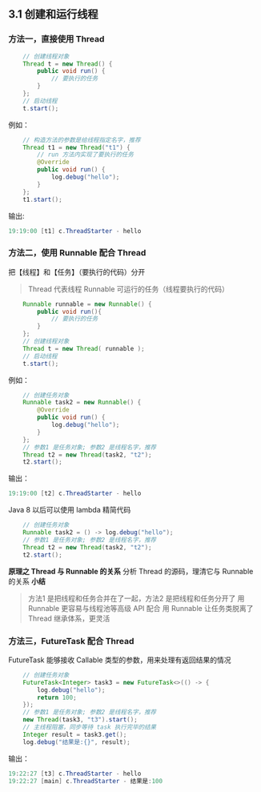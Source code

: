 ## 3.1 创建和运行线程

### 方法一，直接使用 Thread
```java
	// 创建线程对象
	Thread t = new Thread() {
 		public void run() {
 			// 要执行的任务
 		}
	};
	// 启动线程
	t.start();
```
例如：
```java
	// 构造方法的参数是给线程指定名字，推荐
	Thread t1 = new Thread("t1") {
 		// run 方法内实现了要执行的任务
 		@Override
 		public void run() {
 			log.debug("hello");
 		}
	};
	t1.start();
```
输出:
```java
19:19:00 [t1] c.ThreadStarter - hello
```

### 方法二，使用 Runnable 配合 Thread
把【线程】和【任务】（要执行的代码）分开

>Thread 代表线程
>Runnable 可运行的任务（线程要执行的代码）
```java
	Runnable runnable = new Runnable() {
 		public void run(){
 			// 要执行的任务
 		}
	};
	// 创建线程对象
	Thread t = new Thread( runnable );
	// 启动线程
	t.start(); 
```
例如：
```java
	// 创建任务对象
	Runnable task2 = new Runnable() {
 		@Override
 		public void run() {
 			log.debug("hello");
 		}
	};
	// 参数1 是任务对象; 参数2 是线程名字，推荐
	Thread t2 = new Thread(task2, "t2");
	t2.start();
```
输出：
```java
19:19:00 [t2] c.ThreadStarter - hello
```
Java 8 以后可以使用 lambda 精简代码
```java
	// 创建任务对象
	Runnable task2 = () -> log.debug("hello");
	// 参数1 是任务对象; 参数2 是线程名字，推荐
	Thread t2 = new Thread(task2, "t2");
	t2.start();
```
**原理之 Thread 与 Runnable 的关系**
分析 Thread 的源码，理清它与 Runnable 的关系
**小结**
>方法1 是把线程和任务合并在了一起，方法2 是把线程和任务分开了
>用 Runnable 更容易与线程池等高级 API 配合
>用 Runnable 让任务类脱离了 Thread 继承体系，更灵活


### 方法三，FutureTask 配合 Thread
FutureTask 能够接收 Callable 类型的参数，用来处理有返回结果的情况
```java
	// 创建任务对象
	FutureTask<Integer> task3 = new FutureTask<>(() -> {
 		log.debug("hello");
 		return 100;
	});
	// 参数1 是任务对象; 参数2 是线程名字，推荐
	new Thread(task3, "t3").start();
	// 主线程阻塞，同步等待 task 执行完毕的结果
	Integer result = task3.get();
	log.debug("结果是:{}", result);
```
输出：
```java
19:22:27 [t3] c.ThreadStarter - hello
19:22:27 [main] c.ThreadStarter - 结果是:100
```